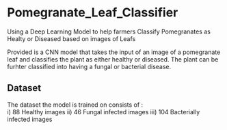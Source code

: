 # Pomegranate_Leaf_Classifier
Using a Deep Learning Model to help farmers Classify Pomegranates as Healty or Diseased based on images of Leafs

Provided is a CNN model that takes the input of an image of a pomegranate leaf and classifies the plant as either healthy or diseased. The plant can be furhter classified into having a fungal or bacterial disease.

## Dataset
The dataset the model is trained on consists of :<br>
i) 88 Healthy images
ii) 46 Fungal infected images
iii) 104 Bacterially infected images
